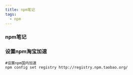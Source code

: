 ```yaml
---
title: npm笔记
tags:
  - npm
---
```


### npm笔记
### 设置npm淘宝加速
``` 
#设置npm国内加速
npm config set registry http://registry.npm.taobao.org/
```


